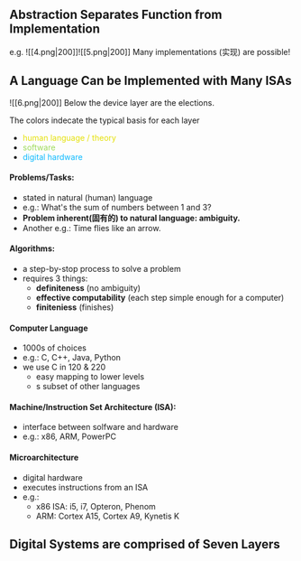 ## Abstraction Separates Function from Implementation
e.g.
![[4.png|200]]![[5.png|200]]
Many implementations (实现) are possible!

## A Language Can be Implemented with Many ISAs
![[6.png|200]]
Below the device layer are the elections.  

The colors indecate the typical basis for each layer  
- <span style="color: e5e108;">human language / theory</span>
- <span style="color: 9dda59;">software</span>
- <span style="color: 0bb9fe;">digital hardware</span>
#### Problems/Tasks:  
- stated in natural (human) language  
- e.g.: What's the sum of numbers between 1 and 3?  
- **Problem inherent(固有的) to natural language: ambiguity.**  
- Another e.g.: Time flies like an arrow.  
#### Algorithms:  
- a step-by-stop process to solve a problem  
- requires 3 things:
    - **definiteness** (no ambiguity)  
    - **effective computability** (each step simple enough for a computer)  
    - **finiteniess** (finishes)  
#### Computer Language  
- 1000s of choices  
- e.g.: C, C++, Java, Python  
- we use C in 120 & 220  
    - easy mapping to lower levels  
    - s subset of other languages  
#### Machine/Instruction Set Architecture (ISA):
- interface between solfware and hardware  
- e.g.: x86, ARM, PowerPC  
#### Microarchitecture  
- digital hardware  
- executes instructions from an ISA  
- e.g.:
    - x86 ISA: i5, i7, Opteron, Phenom  
    - ARM: Cortex A15, Cortex A9, Kynetis K  

## Digital Systems are comprised of Seven Layers

